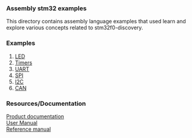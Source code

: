 ### Assembly stm32 examples
This directory contains assembly language examples that used learn and explore
various concepts related to stm32f0-discovery.

### Examples
1. [LED](./led/README.md)
1. [Timers](./timer/README.md)
1. [UART](./uart/README.md)
1. [SPI](./spi/README.md)
1. [I2C](./i2c/README.md)
1. [CAN](./can/README.md)

### Resources/Documentation
[Product documentation](https://www.st.com/en/evaluation-tools/32f072bdiscovery.html#documentation)  
[User Manual](https://www.st.com/resource/en/user_manual/um1690-discovery-kit-for-stm32f0-series-microcontrollers-with-stm32f072rb-stmicroelectronics.pdf)  
[Reference manual](https://www.st.com/resource/en/reference_manual/rm0091-stm32f0x1stm32f0x2stm32f0x8-advanced-armbased-32bit-mcus-stmicroelectronics.pdf)

